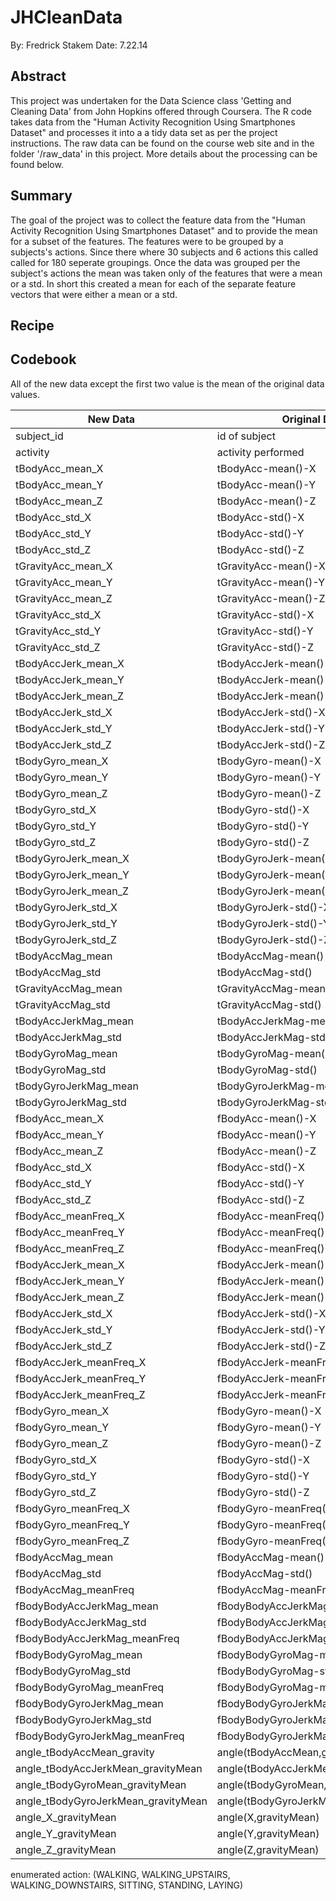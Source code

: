 JHCleanData
===========

By: Fredrick Stakem
Date: 7.22.14

## Abstract
This project was undertaken for the Data Science class 'Getting and Cleaning Data' from John Hopkins offered through Coursera. The R code takes data from the "Human Activity Recognition Using Smartphones Dataset" and processes it into a a tidy data set as per the project instructions. The raw data can be found on the course web site and in the folder '/raw_data' in this project. More details about the processing can be found below.

## Summary
The goal of the project was to collect the feature data from the "Human Activity Recognition Using Smartphones Dataset" and to provide the mean for a subset of the features. The features were to be grouped by a subjects's actions. Since there where 30 subjects and 6 actions this called called for 180 seperate groupings. Once the data was grouped per the subject's actions the mean was taken only of the features that were a mean or a std. In short this created a mean for each of the separate feature vectors that were either a mean or a std.

## Recipe


## Codebook
All of the new data except the first two value is the mean of the original data values.


| New Data                              | Original Data                         | Type      |
| ------------------------------------- | ------------------------------------- | --------- |
| subject_id                            | id of subject                         | int       |
| activity                              | activity performed                    | enum      |
| tBodyAcc_mean_X                       | tBodyAcc-mean()-X                     | float     |
| tBodyAcc_mean_Y                       | tBodyAcc-mean()-Y                     | float     |
| tBodyAcc_mean_Z                       | tBodyAcc-mean()-Z                     | float     |
| tBodyAcc_std_X                        | tBodyAcc-std()-X                      | float     |
| tBodyAcc_std_Y                        | tBodyAcc-std()-Y                      | float     |
| tBodyAcc_std_Z                        | tBodyAcc-std()-Z                      | float     |
| tGravityAcc_mean_X                    | tGravityAcc-mean()-X                  | float     |
| tGravityAcc_mean_Y                    | tGravityAcc-mean()-Y                  | float     |
| tGravityAcc_mean_Z                    | tGravityAcc-mean()-Z                  | float     |
| tGravityAcc_std_X                     | tGravityAcc-std()-X                   | float     |
| tGravityAcc_std_Y                     | tGravityAcc-std()-Y                   | float     |
| tGravityAcc_std_Z                     | tGravityAcc-std()-Z                   | float     |
| tBodyAccJerk_mean_X                   | tBodyAccJerk-mean()-X                 | float     |
| tBodyAccJerk_mean_Y                   | tBodyAccJerk-mean()-Y                 | float     |
| tBodyAccJerk_mean_Z                   | tBodyAccJerk-mean()-Z                 | float     |
| tBodyAccJerk_std_X                    | tBodyAccJerk-std()-X                  | float     |
| tBodyAccJerk_std_Y                    | tBodyAccJerk-std()-Y                  | float     |
| tBodyAccJerk_std_Z                    | tBodyAccJerk-std()-Z                  | float     |
| tBodyGyro_mean_X                      | tBodyGyro-mean()-X                    | float     |
| tBodyGyro_mean_Y                      | tBodyGyro-mean()-Y                    | float     |
| tBodyGyro_mean_Z                      | tBodyGyro-mean()-Z                    | float     |
| tBodyGyro_std_X                       | tBodyGyro-std()-X                     | float     |
| tBodyGyro_std_Y                       | tBodyGyro-std()-Y                     | float     |
| tBodyGyro_std_Z                       | tBodyGyro-std()-Z                     | float     |
| tBodyGyroJerk_mean_X                  | tBodyGyroJerk-mean()-X                | float     |
| tBodyGyroJerk_mean_Y                  | tBodyGyroJerk-mean()-Y                | float     |
| tBodyGyroJerk_mean_Z                  | tBodyGyroJerk-mean()-Z                | float     |
| tBodyGyroJerk_std_X                   | tBodyGyroJerk-std()-X                 | float     |
| tBodyGyroJerk_std_Y                   | tBodyGyroJerk-std()-Y                 | float     |
| tBodyGyroJerk_std_Z                   | tBodyGyroJerk-std()-Z                 | float     |
| tBodyAccMag_mean                      | tBodyAccMag-mean()                    | float     |
| tBodyAccMag_std                       | tBodyAccMag-std()                     | float     |
| tGravityAccMag_mean                   | tGravityAccMag-mean()                 | float     |
| tGravityAccMag_std                    | tGravityAccMag-std()                  | float     |
| tBodyAccJerkMag_mean                  | tBodyAccJerkMag-mean()                | float     |
| tBodyAccJerkMag_std                   | tBodyAccJerkMag-std()                 | float     |
| tBodyGyroMag_mean                     | tBodyGyroMag-mean()                   | float     |
| tBodyGyroMag_std                      | tBodyGyroMag-std()                    | float     |
| tBodyGyroJerkMag_mean                 | tBodyGyroJerkMag-mean()               | float     |
| tBodyGyroJerkMag_std                  | tBodyGyroJerkMag-std()                | float     |
| fBodyAcc_mean_X                       | fBodyAcc-mean()-X                     | float     |
| fBodyAcc_mean_Y                       | fBodyAcc-mean()-Y                     | float     |
| fBodyAcc_mean_Z                       | fBodyAcc-mean()-Z                     | float     |
| fBodyAcc_std_X                        | fBodyAcc-std()-X                      | float     |
| fBodyAcc_std_Y                        | fBodyAcc-std()-Y                      | float     |
| fBodyAcc_std_Z                        | fBodyAcc-std()-Z                      | float     |
| fBodyAcc_meanFreq_X                   | fBodyAcc-meanFreq()-X                 | float     |
| fBodyAcc_meanFreq_Y                   | fBodyAcc-meanFreq()-Y                 | float     |
| fBodyAcc_meanFreq_Z                   | fBodyAcc-meanFreq()-Z                 | float     |
| fBodyAccJerk_mean_X                   | fBodyAccJerk-mean()-X                 | float     |
| fBodyAccJerk_mean_Y                   | fBodyAccJerk-mean()-Y                 | float     |
| fBodyAccJerk_mean_Z                   | fBodyAccJerk-mean()-Z                 | float     |
| fBodyAccJerk_std_X                    | fBodyAccJerk-std()-X                  | float     |
| fBodyAccJerk_std_Y                    | fBodyAccJerk-std()-Y                  | float     |
| fBodyAccJerk_std_Z                    | fBodyAccJerk-std()-Z                  | float     |
| fBodyAccJerk_meanFreq_X               | fBodyAccJerk-meanFreq()-X             | float     |
| fBodyAccJerk_meanFreq_Y               | fBodyAccJerk-meanFreq()-Y             | float     |
| fBodyAccJerk_meanFreq_Z               | fBodyAccJerk-meanFreq()-Z             | float     |
| fBodyGyro_mean_X                      | fBodyGyro-mean()-X                    | float     |
| fBodyGyro_mean_Y                      | fBodyGyro-mean()-Y                    | float     |
| fBodyGyro_mean_Z                      | fBodyGyro-mean()-Z                    | float     |
| fBodyGyro_std_X                       | fBodyGyro-std()-X                     | float     |
| fBodyGyro_std_Y                       | fBodyGyro-std()-Y                     | float     |
| fBodyGyro_std_Z                       | fBodyGyro-std()-Z                     | float     |
| fBodyGyro_meanFreq_X                  | fBodyGyro-meanFreq()-X                | float     |
| fBodyGyro_meanFreq_Y                  | fBodyGyro-meanFreq()-Y                | float     |
| fBodyGyro_meanFreq_Z                  | fBodyGyro-meanFreq()-Z                | float     |
| fBodyAccMag_mean                      | fBodyAccMag-mean()                    | float     |
| fBodyAccMag_std                       | fBodyAccMag-std()                     | float     |
| fBodyAccMag_meanFreq                  | fBodyAccMag-meanFreq()                | float     |
| fBodyBodyAccJerkMag_mean              | fBodyBodyAccJerkMag-mean()            | float     |
| fBodyBodyAccJerkMag_std               | fBodyBodyAccJerkMag-std()             | float     |
| fBodyBodyAccJerkMag_meanFreq          | fBodyBodyAccJerkMag-meanFreq()        | float     |
| fBodyBodyGyroMag_mean                 | fBodyBodyGyroMag-mean()               | float     |
| fBodyBodyGyroMag_std                  | fBodyBodyGyroMag-std()                | float     |
| fBodyBodyGyroMag_meanFreq             | fBodyBodyGyroMag-meanFreq()           | float     |
| fBodyBodyGyroJerkMag_mean             | fBodyBodyGyroJerkMag-mean()           | float     |
| fBodyBodyGyroJerkMag_std              | fBodyBodyGyroJerkMag-std()            | float     |
| fBodyBodyGyroJerkMag_meanFreq         | fBodyBodyGyroJerkMag-meanFreq()       | float     |
| angle_tBodyAccMean_gravity            | angle(tBodyAccMean,gravity)           | float     |
| angle_tBodyAccJerkMean_gravityMean    | angle(tBodyAccJerkMean),gravityMean)  | float     |
| angle_tBodyGyroMean_gravityMean       | angle(tBodyGyroMean,gravityMean)      | float     |
| angle_tBodyGyroJerkMean_gravityMean   | angle(tBodyGyroJerkMean,gravityMean)  | float     |
| angle_X_gravityMean                   | angle(X,gravityMean)                  | float     |
| angle_Y_gravityMean                   | angle(Y,gravityMean)                  | float     |
| angle_Z_gravityMean                   | angle(Z,gravityMean)                  | float     |


enumerated action: (WALKING, WALKING_UPSTAIRS, WALKING_DOWNSTAIRS, SITTING, STANDING, LAYING)
